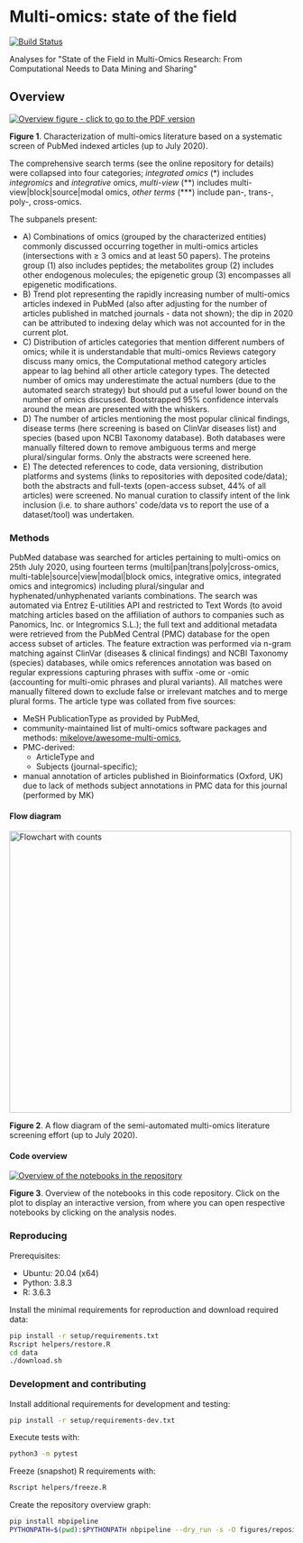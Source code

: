 # Multi-omics: state of the field

[![Build Status](https://travis-ci.com/krassowski/multi-omics-state-of-the-field.svg?token=JhArfvq99eozHLbsktv8&branch=master)](https://travis-ci.com/krassowski/multi-omics-state-of-the-field)

Analyses for "State of the Field in Multi-Omics Research: From Computational Needs to Data Mining and Sharing"

## Overview

[![Overview figure - click to go to the PDF version](https://github.com/krassowski/multi-omics-state-of-the-field/blob/master/figures/overview.png?raw=true)](https://github.com/krassowski/multi-omics-state-of-the-field/blob/master/figures/overview.pdf)

**Figure 1**. Characterization of multi-omics literature based on a systematic screen of PubMed indexed articles (up to July 2020).

The comprehensive search terms (see the online repository for details) were collapsed into four categories;
_integrated omics_ (*) includes _integromics_ and _integrative_ omics,
_multi-view_ (\*\*) includes multi-view|block|source|modal omics,
_other terms_ (\*\*\*) include pan-, trans-, poly-, cross-omics.

The subpanels present:
- A) Combinations of omics (grouped by the characterized entities) commonly discussed occurring together in multi-omics articles (intersections with ≥ 3 omics and at least 50 papers).
The proteins group (1) also includes peptides; the metabolites group (2) includes other endogenous molecules; the epigenetic group (3) encompasses all epigenetic modifications.
- B) Trend plot representing the rapidly increasing number of multi-omics articles indexed in PubMed (also after adjusting for the number of articles published in matched journals - data not shown); the dip in 2020 can be attributed to indexing delay which was not accounted for in the current plot.
- C) Distribution of articles categories that mention different numbers of omics; while it is understandable that multi-omics Reviews category discuss many omics, the Computational method category articles appear to lag behind all other article category types.
The detected number of omics may underestimate the actual numbers (due to the automated search strategy) but should put a useful lower bound on the number of omics discussed.
Bootstrapped 95% confidence intervals around the mean are presented with the whiskers.
- D) The number of articles mentioning the most popular clinical findings, disease terms (here screening is based on ClinVar diseases list) and species (based upon NCBI Taxonomy database).
Both databases were manually filtered down to remove ambiguous terms and merge plural/singular forms.
Only the abstracts were screened here.
- E) The detected references to code, data versioning, distribution platforms and systems (links to repositories with deposited code/data); both the abstracts and full-texts (open-access subset, 44% of all articles) were screened.
No manual curation to classify intent of the link inclusion (i.e. to share authors' code/data vs to report the use of a dataset/tool) was undertaken.

### Methods

PubMed database was searched for articles pertaining to multi-omics on 25th July 2020, using fourteen terms (multi|pan|trans|poly|cross-omics, multi-table|source|view|modal|block omics, integrative omics, integrated omics and integromics) including plural/singular and hyphenated/unhyphenated variants combinations.
The search was automated via Entrez E-utilities API and restricted to Text Words (to avoid matching articles based on the affiliation of authors to companies such as Panomics, Inc. or Integromics S.L.); the full text and additional metadata were retrieved from the PubMed Central (PMC) database for the open access subset of articles.
The feature extraction was performed via n-gram matching against ClinVar (diseases & clinical findings) and NCBI Taxonomy (species) databases, while omics references annotation was based on regular expressions capturing phrases with suffix -ome or -omic (accounting for multi-omic phrases and plural variants).
All matches were manually filtered down to exclude false or irrelevant matches and to merge plural forms.
The article type was collated from five sources:
- MeSH PublicationType as provided by PubMed,
- community-maintained list of multi-omics software packages and methods: [mikelove/awesome-multi-omics](https://github.com/mikelove/awesome-multi-omics),
- PMC-derived:
   -  ArticleType and
   - Subjects (journal-specific);
- manual annotation of articles published in Bioinformatics (Oxford, UK) due to lack of methods subject annotations in PMC data for this journal (performed by MK)

#### Flow diagram

<img src="https://github.com/krassowski/multi-omics-state-of-the-field/blob/master/figures/flowchart.png?raw=true" title="Flowchart with counts" width=500>

**Figure 2**. A flow diagram of the semi-automated multi-omics literature screening effort (up to July 2020).


#### Code overview

[![Overview of the notebooks in the repository](https://github.com/krassowski/multi-omics-state-of-the-field/blob/master/figures/repository.svg)](https://raw.githubusercontent.com/krassowski/multi-omics-state-of-the-field/master/figures/repository.svg)

**Figure 3**. Overview of the notebooks in this code repository. Click on the plot to display an interactive version, from where you can open respective notebooks by clicking on the analysis nodes.


### Reproducing

Prerequisites:

- Ubuntu: 20.04 (x64)
- Python: 3.8.3
- R: 3.6.3

Install the minimal requirements for reproduction and download required data:

```bash
pip install -r setup/requirements.txt
Rscript helpers/restore.R
cd data
./download.sh
```


### Development and contributing

Install additional requirements for development and testing:

```bash
pip install -r setup/requirements-dev.txt
```

Execute tests with:

```bash
python3 -m pytest
```

Freeze (snapshot) R requirements with:

```bash
Rscript helpers/freeze.R
```

Create the repository overview graph:

```bash
pip install nbpipeline
PYTHONPATH=$(pwd):$PYTHONPATH nbpipeline --dry_run -s -O figures/repository.svg --display_graph_with none
```
